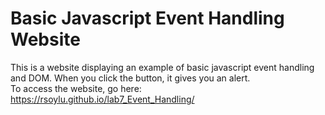 # Basic Javascript Event Handling Website  
This is a website displaying an example of basic javascript event handling and DOM. When you click the button, it gives you an alert.  
To access the website, go here:  
https://rsoylu.github.io/lab7_Event_Handling/
